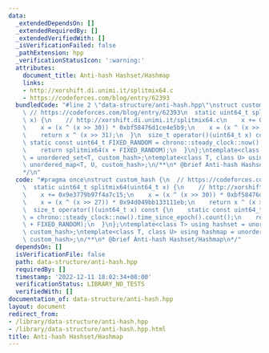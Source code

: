 ```yaml
---
data:
  _extendedDependsOn: []
  _extendedRequiredBy: []
  _extendedVerifiedWith: []
  _isVerificationFailed: false
  _pathExtension: hpp
  _verificationStatusIcon: ':warning:'
  attributes:
    document_title: Anti-hash Hashset/Hashmap
    links:
    - http://xorshift.di.unimi.it/splitmix64.c
    - https://codeforces.com/blog/entry/62393
  bundledCode: "#line 2 \"data-structure/anti-hash.hpp\"\nstruct custom_hash {\n \
    \ // https://codeforces.com/blog/entry/62393\n  static uint64_t splitmix64(uint64_t\
    \ x) {\n    // http://xorshift.di.unimi.it/splitmix64.c\n    x += 0x9e3779b97f4a7c15;\n\
    \    x = (x ^ (x >> 30)) * 0xbf58476d1ce4e5b9;\n    x = (x ^ (x >> 27)) * 0x94d049bb133111eb;\n\
    \    return x ^ (x >> 31);\n  }\n  size_t operator()(uint64_t x) const {\n   \
    \ static const uint64_t FIXED_RANDOM = chrono::steady_clock::now().time_since_epoch().count();\n\
    \    return splitmix64(x + FIXED_RANDOM);\n  }\n};\ntemplate<class T> using hashset\
    \ = unordered_set<T, custom_hash>;\ntemplate<class T, class U> using hashmap =\
    \ unordered_map<T, U, custom_hash>;\n/**\n* @brief Anti-hash Hashset/Hashmap\n\
    */\n"
  code: "#pragma once\nstruct custom_hash {\n  // https://codeforces.com/blog/entry/62393\n\
    \  static uint64_t splitmix64(uint64_t x) {\n    // http://xorshift.di.unimi.it/splitmix64.c\n\
    \    x += 0x9e3779b97f4a7c15;\n    x = (x ^ (x >> 30)) * 0xbf58476d1ce4e5b9;\n\
    \    x = (x ^ (x >> 27)) * 0x94d049bb133111eb;\n    return x ^ (x >> 31);\n  }\n\
    \  size_t operator()(uint64_t x) const {\n    static const uint64_t FIXED_RANDOM\
    \ = chrono::steady_clock::now().time_since_epoch().count();\n    return splitmix64(x\
    \ + FIXED_RANDOM);\n  }\n};\ntemplate<class T> using hashset = unordered_set<T,\
    \ custom_hash>;\ntemplate<class T, class U> using hashmap = unordered_map<T, U,\
    \ custom_hash>;\n/**\n* @brief Anti-hash Hashset/Hashmap\n*/"
  dependsOn: []
  isVerificationFile: false
  path: data-structure/anti-hash.hpp
  requiredBy: []
  timestamp: '2022-12-11 18:02:34+08:00'
  verificationStatus: LIBRARY_NO_TESTS
  verifiedWith: []
documentation_of: data-structure/anti-hash.hpp
layout: document
redirect_from:
- /library/data-structure/anti-hash.hpp
- /library/data-structure/anti-hash.hpp.html
title: Anti-hash Hashset/Hashmap
---
```

